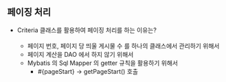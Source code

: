 ## 페이징 처리
- Criteria 클래스를 활용하여 페이징 처리를 하는 이유는?<br/><br/>
	- 페이지 번호, 페이지 당 띄울 게시물 수 를 하나의 클래스에서 관리하기 위해서
	- 페이지 계산을 DAO 에서 하지 않기 위해서
	- Mybatis 의 Sql Mapper 의 getter 규칙을 활용하기 위해서
		- &#35;{pageStart} -> getPageStart() 호출
